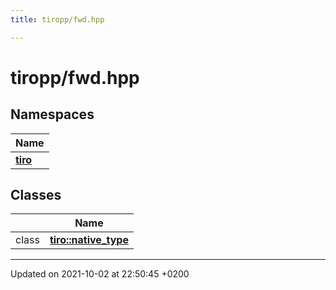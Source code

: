 ```yaml
---
title: tiropp/fwd.hpp

---
```


# tiropp/fwd.hpp



## Namespaces

| Name           |
| -------------- |
| **[tiro](/docs/api/namespaces/namespacetiro)**  |

## Classes

|                | Name           |
| -------------- | -------------- |
| class | **[tiro::native_type](/docs/api/classes/classtiro_1_1native__type)**  |






-------------------------------

Updated on 2021-10-02 at 22:50:45 +0200
